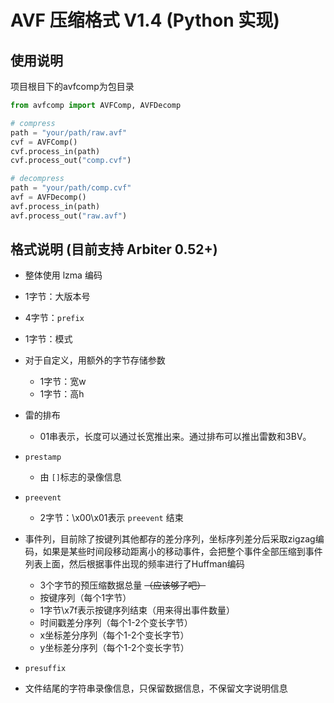 # AVF 压缩格式 V1.4 (Python 实现)

## 使用说明

项目根目下的avfcomp为包目录

```python
from avfcomp import AVFComp, AVFDecomp

# compress
path = "your/path/raw.avf"
cvf = AVFComp()
cvf.process_in(path)
cvf.process_out("comp.cvf")

# decompress
path = "your/path/comp.cvf"
avf = AVFDecomp()
avf.process_in(path)
avf.process_out("raw.avf")
```

## 格式说明 (目前支持 Arbiter 0.52+)

- 整体使用 lzma 编码
- 1字节：大版本号
- 4字节：`prefix`
- 1字节：模式
- 对于自定义，用额外的字节存储参数

  - 1字节：宽w
  - 1字节：高h
- 雷的排布

  - 01串表示，长度可以通过长宽推出来。通过排布可以推出雷数和3BV。
- `prestamp`

  - 由 `[]`标志的录像信息
- `preevent`

  - 2字节：\x00\x01表示 `preevent` 结束
- 事件列，目前除了按键列其他都存的差分序列，坐标序列差分后采取zigzag编码，如果是某些时间段移动距离小的移动事件，会把整个事件全部压缩到事件列表上面，然后根据事件出现的频率进行了Huffman编码

  - 3个字节的预压缩数据总量 ~~（应该够了吧）~~
  - 按键序列（每个1字节）
  - 1字节\x7f表示按键序列结束（用来得出事件数量）
  - 时间戳差分序列（每个1-2个变长字节）
  - x坐标差分序列（每个1-2个变长字节）
  - y坐标差分序列（每个1-2个变长字节）
- `presuffix`
- 文件结尾的字符串录像信息，只保留数据信息，不保留文字说明信息
